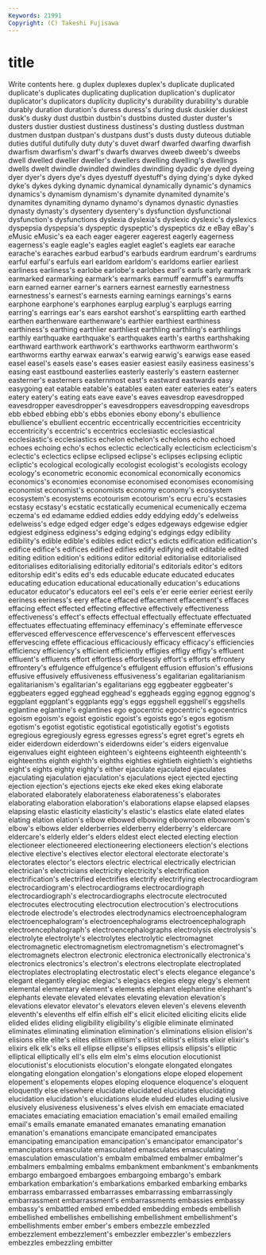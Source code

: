 ```yaml
---
Keywords: 21991 
Copyright: (C) Takeshi Fujisawa
---
```


# title

Write contents here.
g duplex duplexes duplex's duplicate
duplicated duplicate's duplicates duplicating duplication duplication's duplicator duplicator's duplicators duplicity
duplicity's durability durability's durable durably duration duration's duress duress's during
dusk duskier duskiest dusk's dusky dust dustbin dustbin's dustbins dusted
duster duster's dusters dustier dustiest dustiness dustiness's dusting dustless dustman
dustmen dustpan dustpan's dustpans dust's dusts dusty duteous dutiable duties
dutiful dutifully duty duty's duvet dwarf dwarfed dwarfing dwarfish dwarfism
dwarfism's dwarf's dwarfs dwarves dweeb dweeb's dweebs dwell dwelled dweller
dweller's dwellers dwelling dwelling's dwellings dwells dwelt dwindle dwindled dwindles
dwindling dyadic dye dyed dyeing dyer dyer's dyers dye's dyes
dyestuff dyestuff's dying dying's dyke dyked dyke's dykes dyking dynamic
dynamical dynamically dynamic's dynamics dynamics's dynamism dynamism's dynamite dynamited dynamite's
dynamites dynamiting dynamo dynamo's dynamos dynastic dynasties dynasty dynasty's dysentery
dysentery's dysfunction dysfunctional dysfunction's dysfunctions dyslexia dyslexia's dyslexic dyslexic's dyslexics
dyspepsia dyspepsia's dyspeptic dyspeptic's dyspeptics dz e eBay eBay's eMusic
eMusic's ea each eager eagerer eagerest eagerly eagerness eagerness's eagle
eagle's eagles eaglet eaglet's eaglets ear earache earache's earaches earbud
earbud's earbuds eardrum eardrum's eardrums earful earful's earfuls earl earldom
earldom's earldoms earlier earliest earliness earliness's earlobe earlobe's earlobes earl's
earls early earmark earmarked earmarking earmark's earmarks earmuff earmuff's earmuffs
earn earned earner earner's earners earnest earnestly earnestness earnestness's earnest's
earnests earning earnings earnings's earns earphone earphone's earphones earplug earplug's
earplugs earring earring's earrings ear's ears earshot earshot's earsplitting earth
earthed earthen earthenware earthenware's earthier earthiest earthiness earthiness's earthing earthlier
earthliest earthling earthling's earthlings earthly earthquake earthquake's earthquakes earth's earths
earthshaking earthward earthwork earthwork's earthworks earthworm earthworm's earthworms earthy earwax
earwax's earwig earwig's earwigs ease eased easel easel's easels ease's
eases easier easiest easily easiness easiness's easing east eastbound easterlies
easterly easterly's eastern easterner easterner's easterners easternmost east's eastward eastwards
easy easygoing eat eatable eatable's eatables eaten eater eateries eater's
eaters eatery eatery's eating eats eave eave's eaves eavesdrop eavesdropped
eavesdropper eavesdropper's eavesdroppers eavesdropping eavesdrops ebb ebbed ebbing ebb's ebbs
ebonies ebony ebony's ebullience ebullience's ebullient eccentric eccentrically eccentricities eccentricity
eccentricity's eccentric's eccentrics ecclesiastic ecclesiastical ecclesiastic's ecclesiastics echelon echelon's echelons
echo echoed echoes echoing echo's echos eclectic eclectically eclecticism eclecticism's
eclectic's eclectics eclipse eclipsed eclipse's eclipses eclipsing ecliptic ecliptic's ecological
ecologically ecologist ecologist's ecologists ecology ecology's econometric economic economical economically
economics economics's economies economise economised economises economising economist economist's economists
economy economy's ecosystem ecosystem's ecosystems ecotourism ecotourism's ecru ecru's ecstasies
ecstasy ecstasy's ecstatic ecstatically ecumenical ecumenically eczema eczema's ed edamame
eddied eddies eddy eddying eddy's edelweiss edelweiss's edge edged edger
edge's edges edgeways edgewise edgier edgiest edginess edginess's edging edging's
edgings edgy edibility edibility's edible edible's edibles edict edict's edicts
edification edification's edifice edifice's edifices edified edifies edify edifying edit
editable edited editing edition edition's editions editor editorial editorialise editorialised
editorialises editorialising editorially editorial's editorials editor's editors editorship edit's edits
ed's eds educable educate educated educates educating education educational educationally
education's educations educator educator's educators eel eel's eels e'er eerie
eerier eeriest eerily eeriness eeriness's eery efface effaced effacement effacement's
effaces effacing effect effected effecting effective effectively effectiveness effectiveness's effect's
effects effectual effectually effectuate effectuated effectuates effectuating effeminacy effeminacy's effeminate
effervesce effervesced effervescence effervescence's effervescent effervesces effervescing effete efficacious efficaciously
efficacy efficacy's efficiencies efficiency efficiency's efficient efficiently effigies effigy effigy's
effluent effluent's effluents effort effortless effortlessly effort's efforts effrontery effrontery's
effulgence effulgence's effulgent effusion effusion's effusions effusive effusively effusiveness effusiveness's
egalitarian egalitarianism egalitarianism's egalitarian's egalitarians egg eggbeater eggbeater's eggbeaters egged
egghead egghead's eggheads egging eggnog eggnog's eggplant eggplant's eggplants egg's
eggs eggshell eggshell's eggshells eglantine eglantine's eglantines ego egocentric egocentric's
egocentrics egoism egoism's egoist egoistic egoist's egoists ego's egos egotism
egotism's egotist egotistic egotistical egotistically egotist's egotists egregious egregiously egress
egresses egress's egret egret's egrets eh eider eiderdown eiderdown's eiderdowns
eider's eiders eigenvalue eigenvalues eight eighteen eighteen's eighteens eighteenth eighteenth's
eighteenths eighth eighth's eighths eighties eightieth eightieth's eightieths eight's eights
eighty eighty's either ejaculate ejaculated ejaculates ejaculating ejaculation ejaculation's ejaculations
eject ejected ejecting ejection ejection's ejections ejects eke eked ekes
eking elaborate elaborated elaborately elaborateness elaborateness's elaborates elaborating elaboration elaboration's
elaborations elapse elapsed elapses elapsing elastic elasticity elasticity's elastic's elastics
elate elated elates elating elation elation's elbow elbowed elbowing elbowroom
elbowroom's elbow's elbows elder elderberries elderberry elderberry's eldercare eldercare's elderly
elder's elders eldest elect elected electing election electioneer electioneered electioneering
electioneers election's elections elective elective's electives elector electoral electorate electorate's
electorates elector's electors electric electrical electrically electrician electrician's electricians electricity
electricity's electrification electrification's electrified electrifies electrify electrifying electrocardiogram electrocardiogram's electrocardiograms
electrocardiograph electrocardiograph's electrocardiographs electrocute electrocuted electrocutes electrocuting electrocution electrocution's electrocutions
electrode electrode's electrodes electrodynamics electroencephalogram electroencephalogram's electroencephalograms electroencephalograph electroencephalograph's electroencephalographs
electrolysis electrolysis's electrolyte electrolyte's electrolytes electrolytic electromagnet electromagnetic electromagnetism electromagnetism's
electromagnet's electromagnets electron electronic electronica electronically electronica's electronics electronics's electron's
electrons electroplate electroplated electroplates electroplating electrostatic elect's elects elegance elegance's
elegant elegantly elegiac elegiac's elegiacs elegies elegy elegy's element elemental
elementary element's elements elephant elephantine elephant's elephants elevate elevated elevates
elevating elevation elevation's elevations elevator elevator's elevators eleven eleven's elevens
eleventh eleventh's elevenths elf elfin elfish elf's elicit elicited eliciting
elicits elide elided elides eliding eligibility eligibility's eligible eliminate eliminated
eliminates eliminating elimination elimination's eliminations elision elision's elisions elite elite's
elites elitism elitism's elitist elitist's elitists elixir elixir's elixirs elk
elk's elks ell ellipse ellipse's ellipses ellipsis ellipsis's elliptic elliptical
elliptically ell's ells elm elm's elms elocution elocutionist elocutionist's elocutionists
elocution's elongate elongated elongates elongating elongation elongation's elongations elope eloped
elopement elopement's elopements elopes eloping eloquence eloquence's eloquent eloquently else
elsewhere elucidate elucidated elucidates elucidating elucidation elucidation's elucidations elude eluded
eludes eluding elusive elusively elusiveness elusiveness's elves elvish em emaciate
emaciated emaciates emaciating emaciation emaciation's email emailed emailing email's emails
emanate emanated emanates emanating emanation emanation's emanations emancipate emancipated emancipates
emancipating emancipation emancipation's emancipator emancipator's emancipators emasculate emasculated emasculates emasculating
emasculation emasculation's embalm embalmed embalmer embalmer's embalmers embalming embalms embankment
embankment's embankments embargo embargoed embargoes embargoing embargo's embark embarkation embarkation's
embarkations embarked embarking embarks embarrass embarrassed embarrasses embarrassing embarrassingly embarrassment
embarrassment's embarrassments embassies embassy embassy's embattled embed embedded embedding embeds
embellish embellished embellishes embellishing embellishment embellishment's embellishments ember ember's embers
embezzle embezzled embezzlement embezzlement's embezzler embezzler's embezzlers embezzles embezzling embitter
